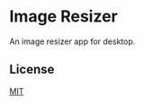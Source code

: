 # Image Resizer

An image resizer app for desktop.

## License
[MIT](https://github.com/ozgrozer/electron-image-resizer/blob/master/license)
